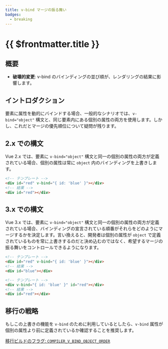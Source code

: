 ```yaml
---
title: v-bind マージの振る舞い
badges:
  - breaking
---
```


# {{ $frontmatter.title }} <MigrationBadges :badges="$frontmatter.badges" />

## 概要

- **破壊的変更**: v-bind のバインディングの並び順が、レンダリングの結果に影響します。

## イントロダクション

要素に属性を動的にバインドする場合、一般的なシナリオでは、`v-bind="object"` 構文と、同じ要素内にある個別の属性の両方を使用します。しかし、これだとマージの優先順位について疑問が残ります。

## 2.x での構文

Vue 2.x では、要素に `v-bind="object"` 構文と同一の個別の属性の両方が定義されている場合、個別の属性は常に `object` 内のバインディングを上書きします。

```html
<!-- テンプレート -->
<div id="red" v-bind="{ id: 'blue' }"></div>
<!-- 結果 -->
<div id="red"></div>
```

## 3.x での構文

Vue 3.x では、要素に `v-bind="object"` 構文と同一の個別の属性の両方が定義されている場合、バインディングの宣言されている順番がそれらをどのようにマージするかを決定します。言い換えると、開発者は個別の属性が `object` で定義されているものを常に上書きするのだと決め込むのではなく、希望するマージの振る舞いをコントロールできるようになります。

```html
<!-- テンプレート -->
<div id="red" v-bind="{ id: 'blue' }"></div>
<!-- 結果 -->
<div id="blue"></div>

<!-- テンプレート -->
<div v-bind="{ id: 'blue' }" id="red"></div>
<!-- 結果 -->
<div id="red"></div>
```

## 移行の戦略

もしこの上書きの機能を `v-bind` のために利用しているとしたら、`v-bind` 属性が個別の属性より前に定義されているか確認することを推奨します。

[移行ビルドのフラグ: `COMPILER_V_BIND_OBJECT_ORDER`](migration-build.html#compat-の設定)
